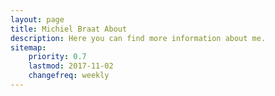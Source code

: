 ```yaml
---
layout: page
title: Michiel Braat About
description: Here you can find more information about me. 
sitemap:
    priority: 0.7
    lastmod: 2017-11-02
    changefreq: weekly
---
```


